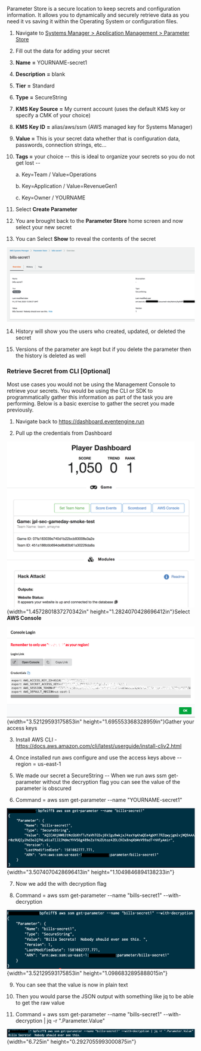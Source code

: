 Parameter Store is a secure location to keep secrets and configuration
information. It allows you to dynamically and securely retrieve data as
you need it vs saving it within the Operating System or configuration
files.

1.  Navigate to [Systems Manager \> Application Management \> Parameter
    Store](https://console.aws.amazon.com/systems-manager/parameters)

2. Fill out the data for adding your secret

3. **Name** **=** YOURNAME-secret1

4. **Description** **=** blank

5. **Tier** **=** Standard

6. **Type** **=** SecureString

7. **KMS Key Source** **=** My current account (uses the default KMS
    key or specify a CMK of your choice)

8. **KMS Key ID** **=** alias/aws/ssm (AWS managed key for Systems
    Manager)

9. **Value =** This is your secret data whether that is configuration
    data, passwords, connection strings, etc...

10. **Tags =** your choice -- this is ideal to organize your secrets so
    you do not get lost --

    a.  Key=Team / Value=Operations

    b.  Key=Application / Value=RevenueGen1

    c.  Key=Owner / YOURNAME

11. Select **Create Parameter**

12. You are brought back to the **Parameter Store** home screen and now
    select your new secret

13. You can Select **Show** to reveal the contents of the secret

![](./media/image17.png)

14. History will show you the users who created, updated, or deleted the
    secret

15. Versions of the parameter are kept but if you delete the parameter
    then the history is deleted as well

### Retrieve Secret from CLI \[Optional\]

Most use cases you would not be using the Management Console to retrieve
your secrets. You would be using the CLI or SDK to programmatically
gather this information as part of the task you are performing. Below is
a basic exercise to gather the secret you made previously.

1.  Navigate back to <https://dashboard.eventengine.run>

2. Pull up the credentials from Dashboard

![](./media/image18.png){width="1.4572801837270342in"
        height="1.2824070428696412in"}Select **AWS Console**

![](./media/image2.png){width="3.52129593175853in"
        height="1.695553368328959in"}Gather your access keys

3. Install AWS CLI -
    <https://docs.aws.amazon.com/cli/latest/userguide/install-cliv2.html>

4. Once installed run aws configure and use the access keys above --
    region = us-east-1

5. We made our secret a SecureString -- When we run aws ssm
    get-parameter without the decryption flag you can see the value of
    the parameter is obscured

6. Command = aws ssm get-parameter \--name "YOURNAME-secret1"

 ![](./media/image19.png){width="3.5074070428696413in"
        height="1.1049846894138233in"}

7. Now we add the with decryption flag

8. Command = aws ssm get-parameter \--name \"bills-secret1\"
    \--with-decryption

![](./media/image20.png){width="3.52129593175853in"
        height="1.0986832895888015in"}

9. You can see that the value is now in plain text

10. Then you would parse the JSON output with something like jq to be
    able to get the raw value

11. Command = aws ssm get-parameter \--name \"bills-secret1\"
    \--with-decryption \| jq -r \".Parameter.Value\"

![](./media/image21.png){width="6.725in"
        height="0.2927055993000875in"}

